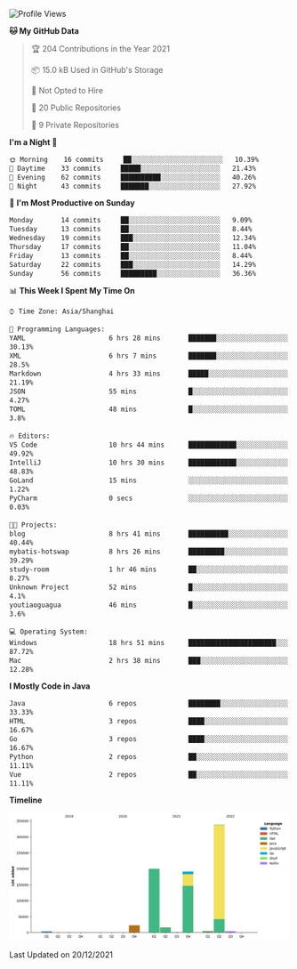 <!--START_SECTION:waka-->
![Profile Views](http://img.shields.io/badge/Profile%20Views-0-blue)

**🐱 My GitHub Data** 

> 🏆 204 Contributions in the Year 2021
 > 
> 📦 15.0 kB Used in GitHub's Storage 
 > 
> 🚫 Not Opted to Hire
 > 
> 📜 20 Public Repositories 
 > 
> 🔑 9 Private Repositories  
 > 
**I'm a Night 🦉** 

```text
🌞 Morning    16 commits     ██░░░░░░░░░░░░░░░░░░░░░░░   10.39% 
🌆 Daytime    33 commits     █████░░░░░░░░░░░░░░░░░░░░   21.43% 
🌃 Evening    62 commits     ██████████░░░░░░░░░░░░░░░   40.26% 
🌙 Night      43 commits     ███████░░░░░░░░░░░░░░░░░░   27.92%

```
📅 **I'm Most Productive on Sunday** 

```text
Monday       14 commits     ██░░░░░░░░░░░░░░░░░░░░░░░   9.09% 
Tuesday      13 commits     ██░░░░░░░░░░░░░░░░░░░░░░░   8.44% 
Wednesday    19 commits     ███░░░░░░░░░░░░░░░░░░░░░░   12.34% 
Thursday     17 commits     ██░░░░░░░░░░░░░░░░░░░░░░░   11.04% 
Friday       13 commits     ██░░░░░░░░░░░░░░░░░░░░░░░   8.44% 
Saturday     22 commits     ███░░░░░░░░░░░░░░░░░░░░░░   14.29% 
Sunday       56 commits     █████████░░░░░░░░░░░░░░░░   36.36%

```


📊 **This Week I Spent My Time On** 

```text
⌚︎ Time Zone: Asia/Shanghai

💬 Programming Languages: 
YAML                     6 hrs 28 mins       ███████░░░░░░░░░░░░░░░░░░   30.13% 
XML                      6 hrs 7 mins        ███████░░░░░░░░░░░░░░░░░░   28.5% 
Markdown                 4 hrs 33 mins       █████░░░░░░░░░░░░░░░░░░░░   21.19% 
JSON                     55 mins             █░░░░░░░░░░░░░░░░░░░░░░░░   4.27% 
TOML                     48 mins             █░░░░░░░░░░░░░░░░░░░░░░░░   3.8%

🔥 Editors: 
VS Code                  10 hrs 44 mins      ████████████░░░░░░░░░░░░░   49.92% 
IntelliJ                 10 hrs 30 mins      ████████████░░░░░░░░░░░░░   48.83% 
GoLand                   15 mins             ░░░░░░░░░░░░░░░░░░░░░░░░░   1.22% 
PyCharm                  0 secs              ░░░░░░░░░░░░░░░░░░░░░░░░░   0.03%

🐱‍💻 Projects: 
blog                     8 hrs 41 mins       ██████████░░░░░░░░░░░░░░░   40.44% 
mybatis-hotswap          8 hrs 26 mins       █████████░░░░░░░░░░░░░░░░   39.29% 
study-room               1 hr 46 mins        ██░░░░░░░░░░░░░░░░░░░░░░░   8.27% 
Unknown Project          52 mins             █░░░░░░░░░░░░░░░░░░░░░░░░   4.1% 
youtiaoguagua            46 mins             █░░░░░░░░░░░░░░░░░░░░░░░░   3.6%

💻 Operating System: 
Windows                  18 hrs 51 mins      ██████████████████████░░░   87.72% 
Mac                      2 hrs 38 mins       ███░░░░░░░░░░░░░░░░░░░░░░   12.28%

```

**I Mostly Code in Java** 

```text
Java                     6 repos             ████████░░░░░░░░░░░░░░░░░   33.33% 
HTML                     3 repos             ████░░░░░░░░░░░░░░░░░░░░░   16.67% 
Go                       3 repos             ████░░░░░░░░░░░░░░░░░░░░░   16.67% 
Python                   2 repos             ██░░░░░░░░░░░░░░░░░░░░░░░   11.11% 
Vue                      2 repos             ██░░░░░░░░░░░░░░░░░░░░░░░   11.11%

```


**Timeline**

![Chart not found](https://raw.githubusercontent.com/youtiaoguagua/youtiaoguagua/master/charts/bar_graph.png) 


 Last Updated on 20/12/2021
<!--END_SECTION:waka-->